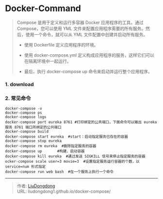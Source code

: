 # Docker-Command


>Compose 是用于定义和运行多容器 Docker 应用程序的工具。通过 Compose，您可以使用 YML 文件来配置应用程序需要的所有服务。然后，使用一个命令，就可以从 YML 文件配置中创建并启动所有服务。
>
>- 使用 Dockerfile 定义应用程序的环境。
>
>- 使用 docker-compose.yml 定义构成应用程序的服务，这样它们可以在隔离环境中一起运行。
>
>- 最后，执行 docker-compose up 命令来启动并运行整个应用程序。

### 1. download

### 2. 常见命令

```shell
docker-compose -v
docker-compose ps
docker-compose logs
docker-compose port eureka 8761 #打印绑定的公共端口，下面命令可以输出 eureka 服务 8761 端口所绑定的公共端口
docker-compose build
docker-compose start eureka  #start：启动指定服务已存在的容器
docker-compose stop eureka
docker-compose rm eureka  #删除指定服务的容器
docker-compose up       #构建、启动容器
docker-compose kill eureka  #通过发送 SIGKILL 信号来停止指定服务的容器
ocker-compose scale user=3 movie=3  #设置指定服务运行容器的个数，以 service=num 形式指定
docker-compose run web bash  #在一个服务上执行一个命令
```



---

> 作者: [LiuDongdong](https://liudongdong1.github.io/)  
> URL: liudongdong1.github.io/docker-compose/  

